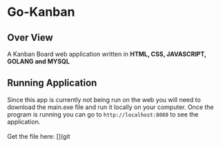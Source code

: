 # Go-Kanban
## Over View
A Kanban Board web application written in **HTML, CSS, JAVASCRIPT, GOLANG and MYSQL**

## Running Application
Since this app is currently not being run on the web you will need to download the main.exe file and run it locally on your computer. 
Once the program is running you can go to `http://localhost:8080` to see the application.
<br>
<br>
Get the file here: [](git
